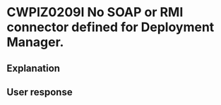 # CWPIZ0209I No SOAP or RMI connector defined for Deployment Manager.

## Explanation

## User response